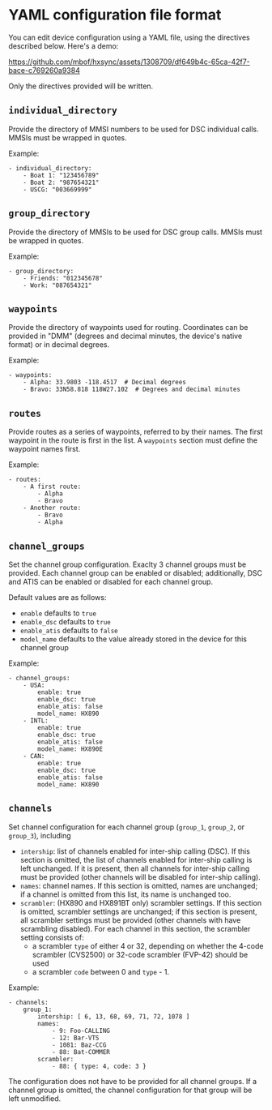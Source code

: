 # YAML configuration file format

You can edit device configuration using a YAML file, using the directives
described below. Here's a demo:

https://github.com/mbof/hxsync/assets/1308709/df649b4c-65ca-42f7-bace-c769260a9384

Only the directives provided will be written.

## `individual_directory`

Provide the directory of MMSI numbers to be used for DSC individual calls. MMSIs
must be wrapped in quotes.

Example:

```
- individual_directory:
    - Boat 1: "123456789"
    - Boat 2: "987654321"
    - USCG: "003669999"
```

## `group_directory`

Provide the directory of MMSIs to be used for DSC group calls. MMSIs must be
wrapped in quotes.

Example:

```
- group_directory:
    - Friends: "012345678"
    - Work: "087654321"
```

## `waypoints`

Provide the directory of waypoints used for routing. Coordinates can be provided
in "DMM" (degrees and decimal minutes, the device's native format) or in decimal
degrees.

Example:

```
- waypoints:
    - Alpha: 33.9803 -118.4517  # Decimal degrees
    - Bravo: 33N58.818 118W27.102  # Degrees and decimal minutes
```

## `routes`

Provide routes as a series of waypoints, referred to by their names. The first
waypoint in the route is first in the list. A `waypoints` section must define
the waypoint names first.

Example:

```
- routes:
    - A first route:
        - Alpha
        - Bravo
    - Another route:
        - Bravo
        - Alpha
```

## `channel_groups`

Set the channel group configuration. Exaclty 3 channel groups must be provided.
Each channel group can be enabled or disabled; additionally, DSC and ATIS can be
enabled or disabled for each channel group.

Default values are as follows:

- `enable` defaults to `true`
- `enable_dsc` defaults to `true`
- `enable_atis` defaults to `false`
- `model_name` defaults to the value already stored in the device for this
  channel group

Example:

```
- channel_groups:
    - USA:
        enable: true
        enable_dsc: true
        enable_atis: false
        model_name: HX890
    - INTL:
        enable: true
        enable_dsc: true
        enable_atis: false
        model_name: HX890E
    - CAN:
        enable: true
        enable_dsc: true
        enable_atis: false
        model_name: HX890

```

## `channels`

Set channel configuration for each channel group (`group_1`, `group_2`, or
`group_3`), including

- `intership`: list of channels enabled for inter-ship calling (DSC). If this
  section is omitted, the list of channels enabled for inter-ship calling is
  left unchanged. If it is present, then all channels for inter-ship calling
  must be provided (other channels will be disabled for inter-ship calling).
- `names`: channel names. If this section is omitted, names are unchanged; if a
  channel is omitted from this list, its name is unchanged too.
- `scrambler`: (HX890 and HX891BT only) scrambler settings. If this section is omitted,
  scrambler settings are unchanged; if this section is present, all scrambler
  settings must be provided (other channels with have scrambling disabled). For
  each channel in this section, the scrambler setting consists of:
  - a scrambler `type` of either 4 or 32, depending on whether the 4-code
    scrambler (CVS2500) or 32-code scrambler (FVP-42) should be used
  - a scrambler `code` between 0 and `type` - 1.

Example:

```
- channels:
    group_1:
        intership: [ 6, 13, 68, 69, 71, 72, 1078 ]
        names:
            - 9: Foo-CALLING
            - 12: Bar-VTS
            - 1081: Baz-CCG
            - 88: Bat-COMMER
        scrambler:
            - 88: { type: 4, code: 3 }
```

The configuration does not have to be provided for all channel groups. If a
channel group is omitted, the channel configuration for that group will be left
unmodified.
